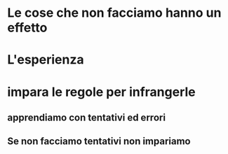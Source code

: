 # Le cose che non facciamo hanno un effetto

# L'esperienza

# impara le regole per infrangerle 

## apprendiamo con tentativi ed errori

## Se non facciamo tentativi non impariamo



<!--stackedit_data:
eyJoaXN0b3J5IjpbMTc3NjcxMTgyMCwxODY3NDUxOTgwLDczMD
k5ODExNl19
-->